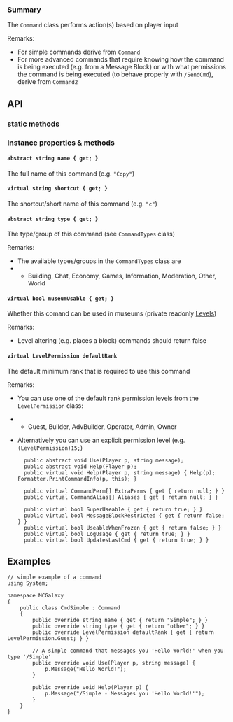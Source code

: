 ### Summary

The `Command` class performs action(s) based on player input

Remarks:
- For simple commands derive from `Command`
- For more advanced commands that require knowing how the command is being executed 
(e.g. from a Message Block) or with what permissions the command is being executed (to behave properly with `/SendCmd`), derive from `Command2`

## API

### static methods


### Instance properties & methods

#### `abstract string name { get; }`

The full name of this command (e.g. `"Copy"`)

#### `virtual string shortcut { get; }`

The shortcut/short name of this command (e.g. `"c"`)

#### `abstract string type { get; }`

The type/group of this command (see `CommandTypes` class)

Remarks:
- The available types/groups in the `CommandTypes` class are
- * Building, Chat, Economy, Games, Information, Moderation, Other, World

#### `virtual bool museumUsable { get; }`

Whether this comand can be used in museums (private readonly [Levels](/Level/Level.md))

Remarks:
- Level altering (e.g. places a block) commands should return false

#### `virtual LevelPermission defaultRank`

The default minimum rank that is required to use this command

Remarks:
- You can use one of the default rank permission levels from the `LevelPermission` class:
- * Guest, Builder, AdvBuilder, Operator, Admin, Owner
- Alternatively you can use an explicit permission level (e.g. `(LevelPermission)15;`)
        
        public abstract void Use(Player p, string message);
        public abstract void Help(Player p);
        public virtual void Help(Player p, string message) { Help(p); Formatter.PrintCommandInfo(p, this); }
        
        public virtual CommandPerm[] ExtraPerms { get { return null; } }
        public virtual CommandAlias[] Aliases { get { return null; } }
        
        public virtual bool SuperUseable { get { return true; } }
        public virtual bool MessageBlockRestricted { get { return false; } }
        public virtual bool UseableWhenFrozen { get { return false; } }
        public virtual bool LogUsage { get { return true; } }
        public virtual bool UpdatesLastCmd { get { return true; } }

## Examples

```CSharp
// simple example of a command
using System;

namespace MCGalaxy 
{
	public class CmdSimple : Command
	{
		public override string name { get { return "Simple"; } }
		public override string type { get { return "other"; } }
		public override LevelPermission defaultRank { get { return LevelPermission.Guest; } }

		// A simple command that messages you 'Hello World!' when you type '/Simple'
		public override void Use(Player p, string message) {
			p.Message("Hello World!");
		}

		public override void Help(Player p) {
			p.Message("/Simple - Messages you 'Hello World!'");
		}
	}
}
```

```
